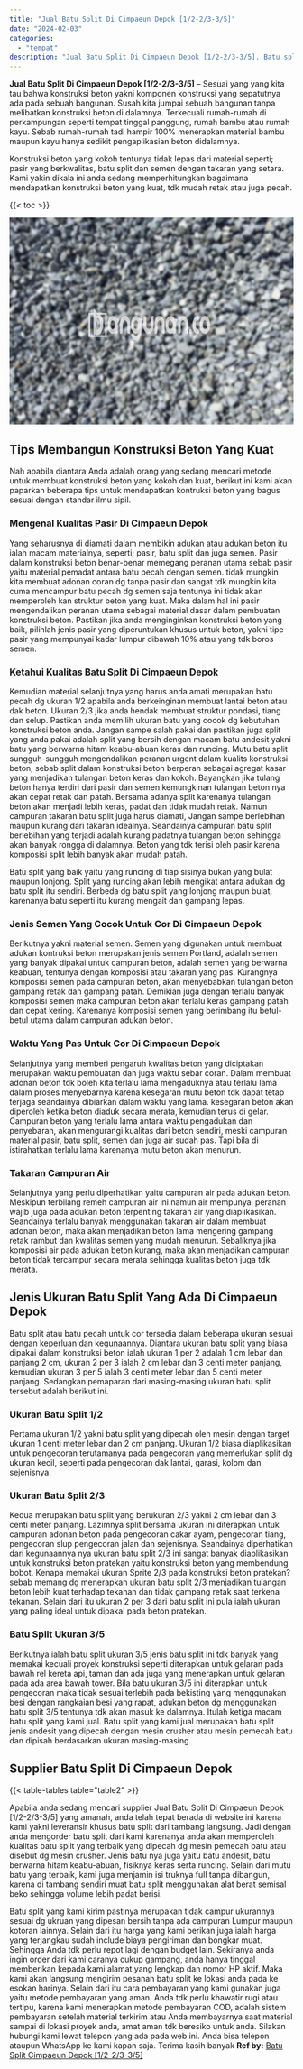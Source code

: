 ```yaml
---
title: "Jual Batu Split Di Cimpaeun Depok [1/2-2/3-3/5]"
date: "2024-02-03"
categories: 
  - "tempat"
description: "Jual Batu Split Di Cimpaeun Depok [1/2-2/3-3/5]. Batu split yang kami kirim pastinya merupakan tidak campur ukurannya sesuai dg ukruan yang dipesan bersih ta..."
---
```


**Jual Batu Split Di Cimpaeun Depok \[1/2-2/3-3/5\]** – Sesuai yang yang kita tau bahwa konstruksi beton yakni komponen konstruksi yang sepatutnya ada pada sebuah bangunan. Susah kita jumpai sebuah bangunan tanpa melibatkan konstruksi beton di dalamnya. Terkecuali rumah-rumah di perkampungan seperti tempat tinggal panggung, rumah bambu atau rumah kayu. Sebab rumah-rumah tadi hampir 100% menerapkan material bambu maupun kayu hanya sedikit pengaplikasian beton didalamnya.

Konstruksi beton yang kokoh tentunya tidak lepas dari material seperti; pasir yang berkwalitas, batu split dan semen dengan takaran yang setara. Kami yakin dikala ini anda sedang memperhitungkan bagaimana mendapatkan konstruksi beton yang kuat, tdk mudah retak atau juga pecah.

{{< toc >}}

![Jual Batu Split Di Cimpaeun Depok [1/2-2/3-3/5]](/images/jual-batu-split-04.png)

## Tips Membangun Konstruksi Beton Yang Kuat

Nah apabila diantara Anda adalah orang yang sedang mencari metode untuk membuat konstruksi beton yang kokoh dan kuat, berikut ini kami akan paparkan beberapa tips untuk mendapatkan kontruksi beton yang bagus sesuai dengan standar ilmu sipil.

### Mengenal Kualitas Pasir Di Cimpaeun Depok

Yang seharusnya di diamati dalam membikin adukan atau adukan beton itu ialah macam materialnya, seperti; pasir, batu split dan juga semen. Pasir dalam konstruksi beton benar-benar memegang peranan utama sebab pasir yaitu material pemadat antara batu pecah dengan semen. tidak mungkin kita membuat adonan coran dg tanpa pasir dan sangat tdk mungkin kita cuma mencampur batu pecah dg semen saja tentunya ini tidak akan memperoleh kan struktur beton yang kuat. Maka dalam hal ini pasir mengendalikan peranan utama sebagai material dasar dalam pembuatan konstruksi beton. Pastikan jika anda menginginkan konstruksi beton yang baik, pilihlah jenis pasir yang diperuntukan khusus untuk beton, yakni tipe pasir yang mempunyai kadar lumpur dibawah 10% atau yang tdk boros semen.

### Ketahui Kualitas Batu Split Di Cimpaeun Depok

Kemudian material selanjutnya yang harus anda amati merupakan batu pecah dg ukuran 1/2 apabila anda berkeinginan membuat lantai beton atau dak beton. Ukuran 2/3 jika anda hendak membuat struktur pondasi, tiang dan selup. Pastikan anda memilih ukuran batu yang cocok dg kebutuhan konstruksi beton anda. Jangan sampe salah pakai dan pastikan juga split yang anda pakai adalah split yang bersih dengan macam batu andesit yakni batu yang berwarna hitam keabu-abuan keras dan runcing. Mutu batu split sungguh-sungguh mengendalikan peranan urgent dalam kualits konstruksi beton, sebab split dalam konstruksi beton berperan sebagai agregat kasar yang menjadikan tulangan beton keras dan kokoh. Bayangkan jika tulang beton hanya terdiri dari pasir dan semen kemungkinan tulangan beton nya akan cepat retak dan patah. Bersama adanya split karenanya tulangan beton akan menjadi lebih keras, padat dan tidak mudah retak. Namun campuran takaran batu split juga harus diamati, Jangan sampe berlebihan maupun kurang dari takaran idealnya. Seandainya campuran batu split berlebihan yang terjadi adalah kurang padatnya tulangan beton sehingga akan banyak rongga di dalamnya. Beton yang tdk terisi oleh pasir karena komposisi split lebih banyak akan mudah patah.

Batu split yang baik yaitu yang runcing di tiap sisinya bukan yang bulat maupun lonjong. Split yang runcing akan lebih mengikat antara adukan dg batu split itu sendiri. Berbeda dg batu split yang lonjong maupun bulat, karenanya batu seperti itu kurang mengait dan gampang lepas.

### Jenis Semen Yang Cocok Untuk Cor Di Cimpaeun Depok

Berikutnya yakni material semen. Semen yang digunakan untuk membuat adukan kontruksi beton merupakan jenis semen Portland, adalah semen yang banyak dipakai untuk campuran beton, adalah semen yang berwarna keabuan, tentunya dengan komposisi atau takaran yang pas. Kurangnya komposisi semen pada campuran beton, akan menyebabkan tulangan beton gampang retak dan gampang patah. Demikian juga dengan terlalu banyak komposisi semen maka campuran beton akan terlalu keras gampang patah dan cepat kering. Karenanya komposisi semen yang berimbang itu betul-betul utama dalam campuran adukan beton.

### Waktu Yang Pas Untuk Cor Di Cimpaeun Depok

Selanjutnya yang memberi pengaruh kwalitas beton yang diciptakan merupakan waktu pembuatan dan juga waktu sebar coran. Dalam membuat adonan beton tdk boleh kita terlalu lama mengaduknya atau terlalu lama dalam proses menyebarnya karena kesegaran mutu beton tdk dapat tetap terjaga seandainya dibiarkan dalam waktu yang lama. kesegaran beton akan diperoleh ketika beton diaduk secara merata, kemudian terus di gelar. Campuran beton yang terlalu lama antara waktu pengadukan dan penyebaran, akan mengurangi kualitas dari beton sendiri, meski campuran material pasir, batu split, semen dan juga air sudah pas. Tapi bila di istirahatkan terlalu lama karenanya mutu beton akan menurun.

### Takaran Campuran Air

Selanjutnya yang perlu diperhatikan yaitu campuran air pada adukan beton. Meskipun terbilang remeh campuran air ini namun air mempunyai peranan wajib juga pada adukan beton terpenting takaran air yang diaplikasikan. Seandainya terlalu banyak menggunakan takaran air dalam membuat adonan beton, maka akan menjadikan beton lama mengering gampang retak rambut dan kwalitas semen yang mudah menurun. Sebaliknya jika komposisi air pada adukan beton kurang, maka akan menjadikan campuran beton tidak tercampur secara merata sehingga kualitas beton juga tdk merata.

## Jenis Ukuran Batu Split Yang Ada Di Cimpaeun Depok

Batu split atau batu pecah untuk cor tersedia dalam beberapa ukuran sesuai dengan keperluan dan kegunaannya. Diantara ukuran batu split yang biasa dipakai dalam konstruksi beton ialah ukuran 1 per 2 adalah 1 cm lebar dan panjang 2 cm, ukuran 2 per 3 ialah 2 cm lebar dan 3 centi meter panjang, kemudian ukuran 3 per 5 ialah 3 centi meter lebar dan 5 centi meter panjang. Sedangkan pemaparan dari masing-masing ukuran batu split tersebut adalah berikut ini.

### Ukuran Batu Split 1/2

Pertama ukuran 1/2 yakni batu split yang dipecah oleh mesin dengan target ukuran 1 centi meter lebar dan 2 cm panjang. Ukuran 1/2 biasa diaplikasikan untuk pengecoran terutamanya pada pengecoran yang memerlukan split dg ukuran kecil, seperti pada pengecoran dak lantai, garasi, kolom dan sejenisnya.

### Ukuran Batu Split 2/3

Kedua merupakan batu split yang berukuran 2/3 yakni 2 cm lebar dan 3 centi meter panjang. Lazimnya split bersama ukuran ini diterapkan untuk campuran adonan beton pada pengecoran cakar ayam, pengecoran tiang, pengecoran slup pengecoran jalan dan sejenisnya. Seandainya diperhatikan dari kegunaannya nya ukuran batu split 2/3 ini sangat banyak diaplikasikan untuk konstruksi beton pratekan yaitu konstruksi beton yang membendung bobot. Kenapa memakai ukuran Sprite 2/3 pada konstruksi beton pratekan? sebab memang dg menerapkan ukuran batu split 2/3 menjadikan tulangan beton lebih kuat terhadap tekanan dan tidak gampang retak saat terkena tekanan. Selain dari itu ukuran 2 per 3 dari batu split ini pula ialah ukuran yang paling ideal untuk dipakai pada beton pratekan.

### Batu Split Ukuran 3/5

Berikutnya ialah batu split ukuran 3/5 jenis batu split ini tdk banyak yang memakai kecuali proyek konstruksi seperti diterapkan untuk gelaran pada bawah rel kereta api, taman dan ada juga yang menerapkan untuk gelaran pada ada area bawah tower. Bila batu ukuran 3/5 ini diterapkan untuk pengecoran maka tidak sesuai terlebih pada bekisting yang menggunakan besi dengan rangkaian besi yang rapat, adukan beton dg menggunakan batu split 3/5 tentunya tdk akan masuk ke dalamnya. Itulah ketiga macam batu split yang kami jual. Batu split yang kami jual merupakan batu split jenis andesit yang dipecah dengan mesin crusher atau mesin pemecah batu dan dipisah berdasarkan ukuran masing-masing.

## Supplier Batu Split Di Cimpaeun Depok

{{< table-tables table="table2" >}}

Apabila anda sedang mencari supplier Jual Batu Split Di Cimpaeun Depok \[1/2-2/3-3/5\] yang amanah, anda telah tepat berada di website ini karena kami yakni leveransir khusus batu split dari tambang langsung. Jadi dengan anda mengorder batu split dari kami karenanya anda akan memperoleh kualitas batu split yang terbaik yang dipecah dg mesin pemecah batu atau disebut dg mesin crusher. Jenis batu nya juga yaitu batu andesit, batu berwarna hitam keabu-abuan, fisiknya keras serta runcing. Selain dari mutu batu yang terbaik, kami juga menjamin isi truknya full tanpa dibangun, karena di tambang sendiri muat batu split menggunakan alat berat semisal beko sehingga volume lebih padat berisi.

Batu split yang kami kirim pastinya merupakan tidak campur ukurannya sesuai dg ukruan yang dipesan bersih tanpa ada campuran Lumpur maupun kotoran lainnya. Selain dari itu harga yang kami berikan juga ialah harga yang terjangkau sudah include biaya pengiriman dan bongkar muat. Sehingga Anda tdk perlu repot lagi dengan budget lain. Sekiranya anda ingin order dari kami caranya cukup gampang, anda hanya tinggal memberikan kepada kami alamat yang lengkap dan nomor HP aktif. Maka kami akan langsung mengirim pesanan batu split ke lokasi anda pada ke esokan harinya. Selain dari itu cara pembayaran yang kami gunakan juga yaitu metode pembayaran yang aman. Anda tdk perlu khawatir rugi atau tertipu, karena kami menerapkan metode pembayaran COD, adalah sistem pembayaran setelah material terkirim atau Anda membayarnya saat material sampai di lokasi proyek anda, amat aman tdk beresiko untuk anda. Silakan hubungi kami lewat telepon yang ada pada web ini. Anda bisa telepon ataupun WhatsApp ke kami kapan saja. Terima kasih banyak
**Ref by:** [Batu Split Cimpaeun Depok [1/2-2/3-3/5]](https://id.wikipedia.org/wiki/Batu)

